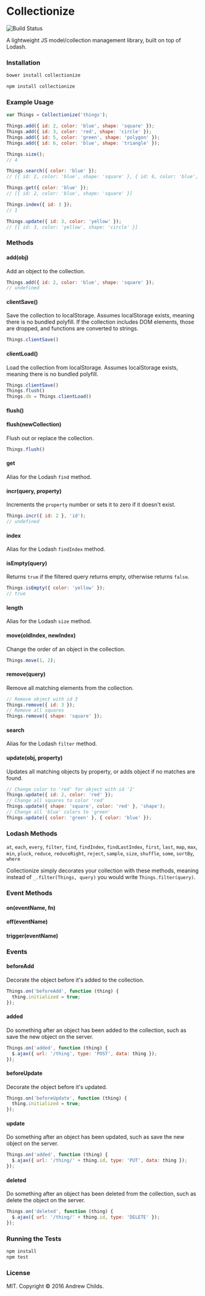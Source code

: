 # Collectionize

![Build Status](https://travis-ci.org/andrewchilds/collectionize.png?branch=master)

A lightweight JS model/collection management library, built on top of Lodash.

### Installation

```js
bower install collectionize
```

```js
npm install collectionize
```

### Example Usage

```js
var Things = Collectionize('things');

Things.add({ id: 2, color: 'blue', shape: 'square' });
Things.add({ id: 3, color: 'red', shape: 'circle' });
Things.add({ id: 5, color: 'green', shape: 'polygon' });
Things.add({ id: 6, color: 'blue', shape: 'triangle' });

Things.size();
// 4

Things.search({ color: 'blue' });
// [{ id: 2, color: 'blue', shape: 'square' }, { id: 6, color: 'blue', shape: 'triangle' }]

Things.get({ color: 'blue' });
// [{ id: 2, color: 'blue', shape: 'square' }]

Things.index({ id: 3 });
// 1

Things.update({ id: 3, color: 'yellow' });
// [{ id: 3, color: 'yellow', shape: 'circle' }]
```

### Methods

#### add(obj)

Add an object to the collection.

```js
Things.add({ id: 2, color: 'blue', shape: 'square' });
// undefined
```

#### clientSave()

Save the collection to localStorage. Assumes localStorage exists, meaning there is no bundled polyfill. If the collection includes DOM elements, those are dropped, and functions are converted to strings.

```js
Things.clientSave()
```

#### clientLoad()

Load the collection from localStorage. Assumes localStorage exists, meaning there is no bundled polyfill.

```js
Things.clientSave()
Things.flush()
Things.db = Things.clientLoad()
```

#### flush()
#### flush(newCollection)

Flush out or replace the collection.

```js
Things.flush()
```

#### get

Alias for the Lodash `find` method.

#### incr(query, property)

Increments the `property` number or sets it to zero if it doesn't exist.

```js
Things.incr({ id: 2 }, 'id');
// undefined
```

#### index

Alias for the Lodash `findIndex` method.

#### isEmpty(query)

Returns `true` if the filtered query returns empty, otherwise returns `false`.

```js
Things.isEmpty({ color: 'yellow' });
// true
```

#### length

Alias for the Lodash `size` method.

#### move(oldIndex, newIndex)

Change the order of an object in the collection.

```js
Things.move(1, 2);
```

#### remove(query)

Remove all matching elements from the collection.

```js
// Remove object with id 3
Things.remove({ id: 3 });
// Remove all squares
Things.remove({ shape: 'square' });
```

#### search

Alias for the Lodash `filter` method.

#### update(obj, property)

Updates all matching objects by property, or adds object if no matches are found.

```js
// Change color to 'red' for object with id '2'
Things.update({ id: 2, color: 'red' });
// Change all squares to color 'red'
Things.update({ shape: 'square', color: 'red' }, 'shape');
// Change all 'blue' colors to 'green'
Things.update({ color: 'green' }, { color: 'blue' });
```

### Lodash Methods

`at`, `each`, `every`, `filter`, `find`, `findIndex`, `findLastIndex`, `first`, `last`, `map`, `max`, `min`, `pluck`, `reduce`, `reduceRight`, `reject`, `sample`, `size`, `shuffle`, `some`, `sortBy`, `where`

Collectionize simply decorates your collection with these methods, meaning instead of `_.filter(Things, query)` you would write `Things.filter(query)`.

### Event Methods

#### on(eventName, fn)

#### off(eventName)

#### trigger(eventName)

### Events

#### beforeAdd

Decorate the object before it's added to the collection.

```js
Things.on('beforeAdd', function (thing) {
  thing.initialized = true;
});
```

#### added

Do something after an object has been added to the collection, such as save the new object on the server.

```js
Things.on('added', function (thing) {
  $.ajax({ url: '/thing', type: 'POST', data: thing });
});
```

#### beforeUpdate

Decorate the object before it's updated.

```js
Things.on('beforeUpdate', function (thing) {
  thing.initialized = true;
});
```

#### update

Do something after an object has been updated, such as save the new object on the server.

```js
Things.on('added', function (thing) {
  $.ajax({ url: '/thing/' + thing.id, type: 'PUT', data: thing });
});
```

#### deleted

Do something after an object has been deleted from the collection, such as delete the object on the server.

```js
Things.on('deleted', function (thing) {
  $.ajax({ url: '/thing/' + thing.id, type: 'DELETE' });
});
```

### Running the Tests

```sh
npm install
npm test
```

### License

MIT. Copyright &copy; 2016 Andrew Childs.

